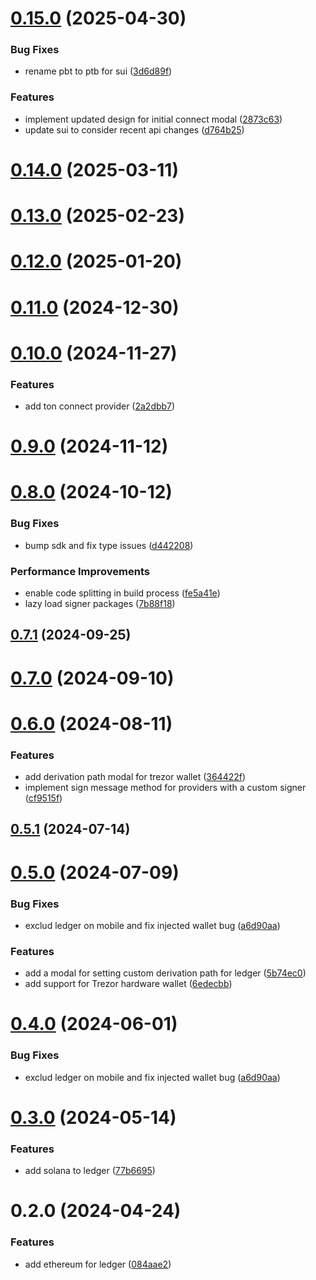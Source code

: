 # [0.15.0](https://github.com/rango-exchange/rango-client/compare/provider-ledger@0.14.0...provider-ledger@0.15.0) (2025-04-30)


### Bug Fixes

* rename pbt to ptb for sui ([3d6d89f](https://github.com/rango-exchange/rango-client/commit/3d6d89f2265766607a15d61e0df92643fb33072b))


### Features

* implement updated design for initial connect modal ([2873c63](https://github.com/rango-exchange/rango-client/commit/2873c630de0740bb3b9f4e52bfa018857bd54dcd))
* update sui to consider recent api changes ([d764b25](https://github.com/rango-exchange/rango-client/commit/d764b2501df9bb295f63cdbc0b05acd4a3abb4b9))



# [0.14.0](https://github.com/rango-exchange/rango-client/compare/provider-ledger@0.13.0...provider-ledger@0.14.0) (2025-03-11)



# [0.13.0](https://github.com/rango-exchange/rango-client/compare/provider-ledger@0.12.0...provider-ledger@0.13.0) (2025-02-23)



# [0.12.0](https://github.com/rango-exchange/rango-client/compare/provider-ledger@0.11.0...provider-ledger@0.12.0) (2025-01-20)



# [0.11.0](https://github.com/rango-exchange/rango-client/compare/provider-ledger@0.10.0...provider-ledger@0.11.0) (2024-12-30)



# [0.10.0](https://github.com/rango-exchange/rango-client/compare/provider-ledger@0.9.0...provider-ledger@0.10.0) (2024-11-27)


### Features

* add ton connect provider ([2a2dbb7](https://github.com/rango-exchange/rango-client/commit/2a2dbb79022263f19446ced49d298e04d63f927f))



# [0.9.0](https://github.com/rango-exchange/rango-client/compare/provider-ledger@0.8.0...provider-ledger@0.9.0) (2024-11-12)



# [0.8.0](https://github.com/rango-exchange/rango-client/compare/provider-ledger@0.7.1...provider-ledger@0.8.0) (2024-10-12)


### Bug Fixes

* bump sdk and fix type issues ([d442208](https://github.com/rango-exchange/rango-client/commit/d4422083bf5dd27d5f509ce1db7f9560d05428c8))


### Performance Improvements

* enable code splitting in build process ([fe5a41e](https://github.com/rango-exchange/rango-client/commit/fe5a41e0e297298de11cd74ca5825544742aa03a))
* lazy load signer packages ([7b88f18](https://github.com/rango-exchange/rango-client/commit/7b88f1834f7b29b4b81ab6c81a07bb88e8ccf55c))



## [0.7.1](https://github.com/rango-exchange/rango-client/compare/provider-ledger@0.7.0...provider-ledger@0.7.1) (2024-09-25)



# [0.7.0](https://github.com/rango-exchange/rango-client/compare/provider-ledger@0.6.0...provider-ledger@0.7.0) (2024-09-10)



# [0.6.0](https://github.com/rango-exchange/rango-client/compare/provider-ledger@0.5.1...provider-ledger@0.6.0) (2024-08-11)


### Features

* add derivation path modal for trezor wallet ([364422f](https://github.com/rango-exchange/rango-client/commit/364422f099b202a27a529591c5e3628bbb35508d))
* implement sign message method for providers with a custom signer ([cf9515f](https://github.com/rango-exchange/rango-client/commit/cf9515feb5d3754aac9c228fe83315daf1350c85))



## [0.5.1](https://github.com/rango-exchange/rango-client/compare/provider-ledger@0.5.0...provider-ledger@0.5.1) (2024-07-14)



# [0.5.0](https://github.com/rango-exchange/rango-client/compare/provider-ledger@0.3.0...provider-ledger@0.5.0) (2024-07-09)


### Bug Fixes

* exclud ledger on mobile and fix injected wallet bug ([a6d90aa](https://github.com/rango-exchange/rango-client/commit/a6d90aa01b7b1fcea01ab46d1a74583ff6f98ff8))


### Features

* add a modal for setting custom derivation path for ledger ([5b74ec0](https://github.com/rango-exchange/rango-client/commit/5b74ec049393ed74e3e7547edc72b68bd70b7dce))
* add support for Trezor hardware wallet ([6edecbb](https://github.com/rango-exchange/rango-client/commit/6edecbb14fd008fc741c892bfa3e025c10160b9b))



# [0.4.0](https://github.com/rango-exchange/rango-client/compare/provider-ledger@0.3.0...provider-ledger@0.4.0) (2024-06-01)


### Bug Fixes

* exclud ledger on mobile and fix injected wallet bug ([a6d90aa](https://github.com/rango-exchange/rango-client/commit/a6d90aa01b7b1fcea01ab46d1a74583ff6f98ff8))



# [0.3.0](https://github.com/rango-exchange/rango-client/compare/provider-ledger@0.2.0...provider-ledger@0.3.0) (2024-05-14)


### Features

* add solana to ledger ([77b6695](https://github.com/rango-exchange/rango-client/commit/77b6695758165f9258a0ba5bd3b2cf39b0b2aab5))



# 0.2.0 (2024-04-24)


### Features

* add ethereum for ledger ([084aae2](https://github.com/rango-exchange/rango-client/commit/084aae28adaf0310dffe3a3100dd783252393053))



